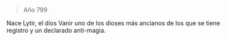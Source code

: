> Año 799

Nace Lytir, el dios Vanir uno de los dioses más ancianos de los que se tiene registro y un declarado anti-magia.